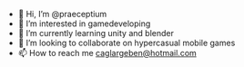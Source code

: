 - 👋 Hi, I’m @praeceptium
- 👀 I’m interested in gamedeveloping
- 🌱 I’m currently learning unity and blender
- 💞️ I’m looking to collaborate on hypercasual mobile games
- 📫 How to reach me caglargeben@hotmail.com

<!---
praeceptium/praeceptium is a ✨ special ✨ repository because its `README.md` (this file) appears on your GitHub profile.
You can click the Preview link to take a look at your changes.
--->

